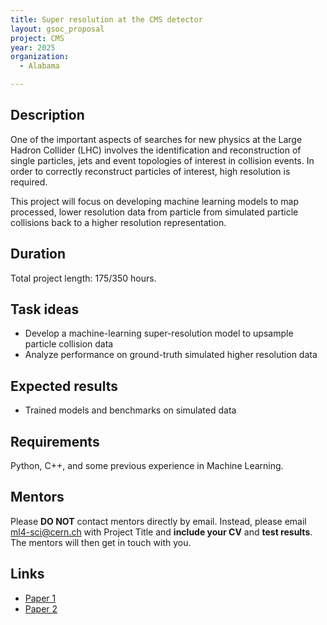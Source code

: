 ```yaml
---
title: Super resolution at the CMS detector
layout: gsoc_proposal
project: CMS
year: 2025
organization:
  - Alabama

---
```


## Description

One of the important aspects of searches for new physics at the Large Hadron Collider (LHC) involves the identification and reconstruction of single particles, jets and event topologies of interest in collision events. In order to correctly reconstruct particles of interest, high resolution is required.

This project will focus on developing machine learning models to map processed, lower resolution data from particle from simulated particle collisions back to a higher resolution representation.

## Duration

Total project length: 175/350 hours.

## Task ideas
 * Develop a machine-learning super-resolution model to upsample particle collision data
 * Analyze performance on ground-truth simulated higher resolution data
 
## Expected results
 *  Trained models and benchmarks on simulated data

<!-- ## Test
Please use [this link](https://docs.google.com/document/d/1QuG0Ho3pWsJGMx0fG969aBNfgPg-cDxU9w33ZuDEBng/edit?usp=sharing) to access the test for this project. -->

## Requirements
Python, C++, and some previous experience in Machine Learning. 

## Mentors


Please **DO NOT** contact mentors directly by email. Instead, please email [ml4-sci@cern.ch](mailto:ml4-sci@cern.ch) with Project Title and **include your CV** and **test results**. The mentors will then get in touch with you.


## Links
  * [Paper 1](https://arxiv.org/pdf/2409.16052)
  * [Paper 2](https://ml4physicalsciences.github.io/2024/files/NeurIPS_ML4PS_2024_89.pdf)

